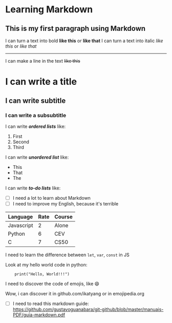 # Learning Markdown
This is my first paragraph using **Markdown**
---
I can turn a text into bold **like this** or __like that__
I can turn a text into italic *like this* or _like that_
***
I can make a line in the text ~~like this~~

# I can write a title
## I can write subtitle
### I can write a subsubtitle

I can write __*ordered lists*__ like:
1. First
1. Second
1. Third

I can write __*unordered list*__ like:
* This
* That
* The

I can write __*to-do lists*__ like:

- [ ] I need a lot to learn about Markdown
- [ ] I need to improve my English, because it's terrible

Language | Rate | Course
---|---|---
Javascript | 2 | Alone
Python | 6 | CEV
C | 7 | CS50

I need to learn the difference between `let`, `var`, `const` in JS

Look at my hello world code in python:
```
    print("Hello, World!!!")
```

I need to discover the code of emojis, like :smile:

Wow, i can discover it in github.com/ikatyang or in emojipedia.org

- [ ] I need to read this markdown guide: https://github.com/gustavoguanabara/git-github/blob/master/manuais-PDF/guia-markdown.pdf
